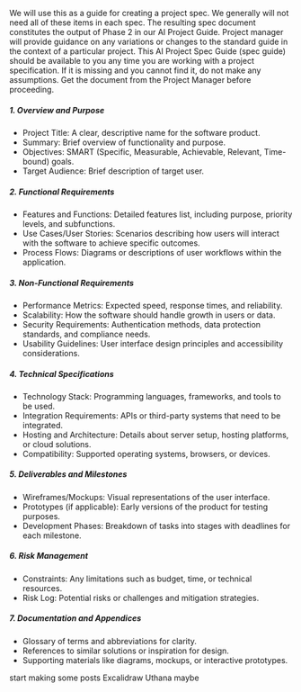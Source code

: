 We will use this as a guide for creating a project spec.  We generally will not need all of these items in each spec.  The resulting spec document constitutes the output of Phase 2 in our AI Project Guide.  Project manager will provide guidance on any variations or changes to the standard guide in the context of a particular project.  This AI Project Spec Guide (spec guide) should be available to you any time you are working with a project specification.  If it is missing and you cannot find it, do not make any assumptions.  Get the document from the Project Manager before proceeding.
##### 1. Overview and Purpose
- Project Title: A clear, descriptive name for the software product.
- Summary: Brief overview of functionality and purpose.
- Objectives: SMART (Specific, Measurable, Achievable, Relevant, Time-bound) goals.
- Target Audience: Brief description of target user.
##### 2. Functional Requirements
- Features and Functions: Detailed features list, including purpose, priority levels, and subfunctions.
- Use Cases/User Stories: Scenarios describing how users will interact with the software to achieve specific outcomes.
- Process Flows: Diagrams or descriptions of user workflows within the application.
##### 3. Non-Functional Requirements
- Performance Metrics: Expected speed, response times, and reliability.
- Scalability: How the software should handle growth in users or data.
- Security Requirements: Authentication methods, data protection standards, and compliance needs.
- Usability Guidelines: User interface design principles and accessibility considerations.
##### 4. Technical Specifications
- Technology Stack: Programming languages, frameworks, and tools to be used.
- Integration Requirements: APIs or third-party systems that need to be integrated.
- Hosting and Architecture: Details about server setup, hosting platforms, or cloud solutions.
- Compatibility: Supported operating systems, browsers, or devices.
##### 5. Deliverables and Milestones
- Wireframes/Mockups: Visual representations of the user interface.
- Prototypes (if applicable): Early versions of the product for testing purposes.
- Development Phases: Breakdown of tasks into stages with deadlines for each milestone.
##### 6. Risk Management
- Constraints: Any limitations such as budget, time, or technical resources.
- Risk Log: Potential risks or challenges and mitigation strategies.
##### 7. Documentation and Appendices
- Glossary of terms and abbreviations for clarity.
- References to similar solutions or inspiration for design.
- Supporting materials like diagrams, mockups, or interactive prototypes.


start making some posts
Excalidraw
Uthana maybe

